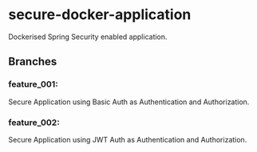 # secure-docker-application
Dockerised Spring Security enabled application.

## Branches
### feature_001:
Secure Application using Basic Auth as Authentication and Authorization.

### feature_002:
Secure Application using JWT Auth as Authentication and Authorization.
